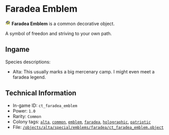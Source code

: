 # Faradea Emblem

<img src="https://raw.githubusercontent.com/Ceterai/Enternia/main/objects/alta/special/emblems/faradea/body.png" alt="Faradea Emblem icon" loading="lazy" height="16px" width="auto" /> **Faradea Emblem** is a common decorative object.

A symbol of freedon and striving to your own path.

## Ingame

Species descriptions:

- Alta: This usually marks a big mercenary camp. I might even meet a faradea legend.

## Technical Information

- In-game ID: `ct_faradea_emblem`
- Power: `1.0`
- Rarity: `Common`
- Colony tags: [`alta`](https://ceterai.github.io/MyEnternia/Wiki/Tags/Alta), [`common`](https://ceterai.github.io/MyEnternia/Wiki/Tags/Common), [`emblem`](https://ceterai.github.io/MyEnternia/Wiki/Tags/Emblem), [`faradea`](https://ceterai.github.io/MyEnternia/Wiki/Tags/Faradea), [`holographic`](https://ceterai.github.io/MyEnternia/Wiki/Tags/Holographic), [`patriotic`](https://ceterai.github.io/MyEnternia/Wiki/Tags/Patriotic)
- File: [`/objects/alta/special/emblems/faradea/ct_faradea_emblem.object`](https://github.com/Ceterai/Enternia/blob/main/objects/alta/special/emblems/faradea/ct_faradea_emblem.object)
